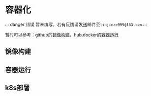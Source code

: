 # 容器化

::: danger 错误
暂未编写，若有反馈请发送邮件至`linjinze999@163.com`
:::

暂时可以参考：github的[镜像构建](https://github.com/openfrontier/docker-gerrit)，hub.docker的[容器运行](https://hub.docker.com/r/openfrontier/gerrit/)

## 镜像构建

## 容器运行

## k8s部署

